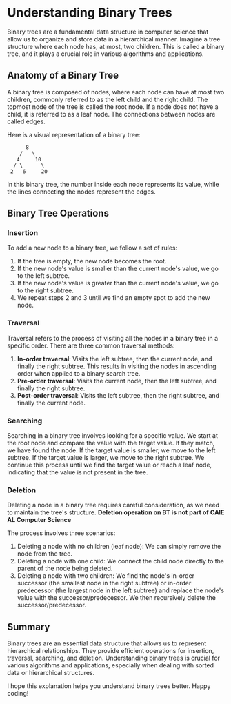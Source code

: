 # Understanding Binary Trees

Binary trees are a fundamental data structure in computer science that allow us to organize and store data in a hierarchical manner. Imagine a tree structure where each node has, at most, two children. This is called a binary tree, and it plays a crucial role in various algorithms and applications.

## Anatomy of a Binary Tree

A binary tree is composed of nodes, where each node can have at most two children, commonly referred to as the left child and the right child. The topmost node of the tree is called the root node. If a node does not have a child, it is referred to as a leaf node. The connections between nodes are called edges.

Here is a visual representation of a binary tree:
```
      8
    /   \
   4     10
  / \      \
 2   6     20
```

In this binary tree, the number inside each node represents its value, while the lines connecting the nodes represent the edges.

## Binary Tree Operations

### Insertion

To add a new node to a binary tree, we follow a set of rules:

1. If the tree is empty, the new node becomes the root.
2. If the new node's value is smaller than the current node's value, we go to the left subtree.
3. If the new node's value is greater than the current node's value, we go to the right subtree.
4. We repeat steps 2 and 3 until we find an empty spot to add the new node.

### Traversal

Traversal refers to the process of visiting all the nodes in a binary tree in a specific order. There are three common traversal methods:

1. **In-order traversal**: Visits the left subtree, then the current node, and finally the right subtree. This results in visiting the nodes in ascending order when applied to a binary search tree.
2. **Pre-order traversal**: Visits the current node, then the left subtree, and finally the right subtree.
3. **Post-order traversal**: Visits the left subtree, then the right subtree, and finally the current node.

### Searching

Searching in a binary tree involves looking for a specific value. We start at the root node and compare the value with the target value. If they match, we have found the node. If the target value is smaller, we move to the left subtree. If the target value is larger, we move to the right subtree. We continue this process until we find the target value or reach a leaf node, indicating that the value is not present in the tree.

### Deletion

Deleting a node in a binary tree requires careful consideration, as we need to maintain the tree's structure. **Deletion operation on BT is not part of CAIE AL Computer Science**

The process involves three scenarios:

1. Deleting a node with no children (leaf node): We can simply remove the node from the tree.
2. Deleting a node with one child: We connect the child node directly to the parent of the node being deleted.
3. Deleting a node with two children: We find the node's in-order successor (the smallest node in the right subtree) or in-order predecessor (the largest node in the left subtree) and replace the node's value with the successor/predecessor. We then recursively delete the successor/predecessor.

## Summary

Binary trees are an essential data structure that allows us to represent hierarchical relationships. They provide efficient operations for insertion, traversal, searching, and deletion. Understanding binary trees is crucial for various algorithms and applications, especially when dealing with sorted data or hierarchical structures.

I hope this explanation helps you understand binary trees better. Happy coding!

